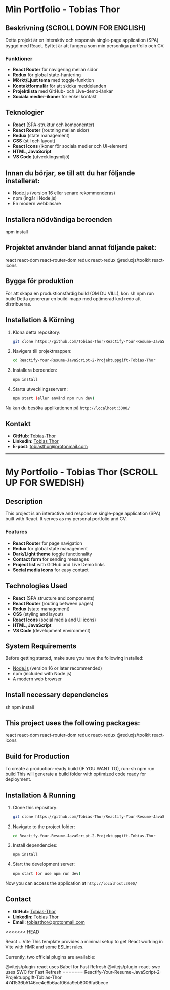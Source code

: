 # Min Portfolio - Tobias Thor

## Beskrivning (SCROLL DOWN FOR ENGLISH)
Detta projekt är en interaktiv och responsiv single-page application (SPA) byggd med React. Syftet är att fungera som min personliga portfolio och CV.

### Funktioner
- **React Router** för navigering mellan sidor
- **Redux** för global state-hantering
- **Mörkt/Ljust tema** med toggle-funktion
- **Kontaktformulär** för att skicka meddelanden
- **Projektlista** med GitHub- och Live-demo-länkar
- **Sociala medier-ikoner** för enkel kontakt

## Teknologier
- **React** (SPA-struktur och komponenter)
- **React Router** (routning mellan sidor)
- **Redux** (state management)
- **CSS** (stil och layout)
- **React Icons** (ikoner för sociala medier och UI-element)
- **HTML, JavaScript**
- **VS Code** (utvecklingsmiljö)

## Innan du börjar, se till att du har följande installerat:
- [Node.js](https://nodejs.org/) (version 16 eller senare rekommenderas)
- npm (ingår i Node.js)
- En modern webbläsare

## Installera nödvändiga beroenden
npm install

## Projektet använder bland annat följande paket:
react
react-dom
react-router-dom
redux
react-redux
@reduxjs/toolkit
react-icons

## Bygga för produktion
För att skapa en produktionsfärdig build (OM DU VILL), kör:
sh
npm run build
Detta genererar en build-mapp med optimerad kod redo att distribueras.

## Installation & Körning
1. Klona detta repository:
   ```sh
   git clone https://github.com/Tobias-Thor/Reactify-Your-Resume-JavaScript-2-Projektuppgift-Tobias-Thor.git

   ```
2. Navigera till projektmappen:
   ```sh
   cd Reactify-Your-Resume-JavaScript-2-Projektuppgift-Tobias-Thor
   ```
3. Installera beroenden:
   ```sh
   npm install
   ```
4. Starta utvecklingsservern:
   ```sh
   npm start (eller använd npm run dev)
   ```

Nu kan du besöka applikationen på `http://localhost:3000/`

## Kontakt
- **GitHub**: [Tobias-Thor](https://github.com/Tobias-Thor)
- **LinkedIn**: [Tobias Thor](https://www.linkedin.com/in/tobias-thor-810215182/)
- **E-post**: [tobiasthor@protonmail.com](mailto:tobiasthor@protonmail.com)

---

# My Portfolio - Tobias Thor (SCROLL UP FOR SWEDISH)

## Description
This project is an interactive and responsive single-page application (SPA) built with React. It serves as my personal portfolio and CV.

### Features
- **React Router** for page navigation
- **Redux** for global state management
- **Dark/Light theme** toggle functionality
- **Contact form** for sending messages
- **Project list** with GitHub and Live Demo links
- **Social media icons** for easy contact

## Technologies Used
- **React** (SPA structure and components)
- **React Router** (routing between pages)
- **Redux** (state management)
- **CSS** (styling and layout)
- **React Icons** (social media and UI icons)
- **HTML, JavaScript**
- **VS Code** (development environment)

## System Requirements
Before getting started, make sure you have the following installed:
- [Node.js](https://nodejs.org/) (version 16 or later recommended)
- npm (included with Node.js)
- A modern web browser

## Install necessary dependencies
sh
npm install

## This project uses the following packages:
react
react-dom
react-router-dom
redux
react-redux
@reduxjs/toolkit
react-icons

## Build for Production
To create a production-ready build (IF YOU WANT TO), run:
sh
npm run build
This will generate a build folder with optimized code ready for deployment.

## Installation & Running
1. Clone this repository:
   ```sh
   git clone https://github.com/Tobias-Thor/Reactify-Your-Resume-JavaScript-2-Projektuppgift-Tobias-Thor.git
   ```
2. Navigate to the project folder:
   ```sh
   cd Reactify-Your-Resume-JavaScript-2-Projektuppgift-Tobias-Thor
   ```
3. Install dependencies:
   ```sh
   npm install
   ```
4. Start the development server:
   ```sh
   npm start (or use npm run dev)
   ```
Now you can access the application at `http://localhost:3000/`

## Contact
- **GitHub**: [Tobias-Thor](https://github.com/Tobias-Thor)
- **LinkedIn**: [Tobias Thor](https://www.linkedin.com/in/tobias-thor-810215182/)
- **Email**: [tobiasthor@protonmail.com](mailto:tobiasthor@protonmail.com)

<<<<<<< HEAD

React + Vite
This template provides a minimal setup to get React working in Vite with HMR and some ESLint rules.

Currently, two official plugins are available:

@vitejs/plugin-react uses Babel for Fast Refresh
@vitejs/plugin-react-swc uses SWC for Fast Refresh =======
Reactify-Your-Resume-JavaScript-2-Projektuppgift-Tobias-Thor
4741536b5146ce4e8b6aaf06da9eb8006fa6bece